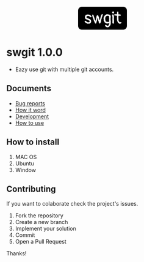 
<p align="center">
  <img height="60" src="./sources/doc_images/logo.png" />
</p>

# swgit 1.0.0
- Eazy use git with multiple git accounts.
## Documents
- [Bug reports](./docs/bug_report.md)
- [How it word](./docs/how_it_work.md)
- [Development](./docs/development.md)
- [How to use](./docs/commands.md)
## How to install 
1. MAC OS
1. Ubuntu
1. Window

## Contributing

If you want to colaborate check the project's issues.

1. Fork the repository
2. Create a new branch
3. Implement your solution
4. Commit
5. Open a Pull Request

Thanks!
